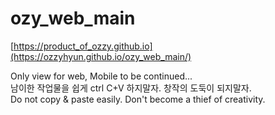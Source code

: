 # ozy_web_main
[https://product_of_ozzy.github.io](https://ozzyhyun.github.io/ozy_web_main/)

Only view for web, Mobile to be continued...
<br>남이한 작업물을 쉽게 ctrl C+V 하지말자. 창작의 도둑이 되지말자. 
<br>Do not copy & paste easily. Don't become a thief of creativity.


